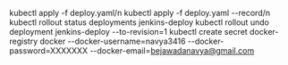 kubectl apply -f deploy.yaml/n
kubectl apply -f deploy.yaml --record/n
kubectl rollout status deployments jenkins-deploy
kubectl rollout undo deployment jenkins-deploy --to-revision=1
kubectl create secret docker-registry docker  --docker-username=navya3416 --docker-password=XXXXXXX --docker-email=bejawadanavya@gmail.com                                                                       

